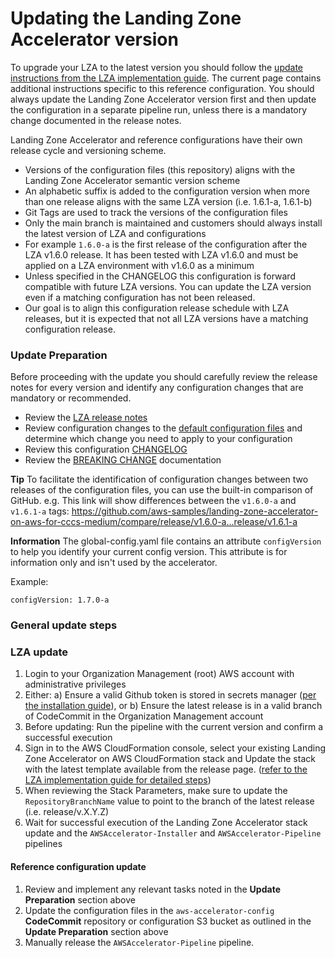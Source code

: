 # Updating the Landing Zone Accelerator version

To upgrade your LZA to the latest version you should follow the [update instructions from the LZA implementation guide](https://docs.aws.amazon.com/solutions/latest/landing-zone-accelerator-on-aws/update-the-solution.html). The current page contains additional instructions specific to this reference configuration. You should always update the Landing Zone Accelerator version first and then update the configuration in a separate pipeline run, unless there is a mandatory change documented in the release notes.

Landing Zone Accelerator and reference configurations have their own release cycle and versioning scheme.
- Versions of the configuration files (this repository) aligns with the Landing Zone Accelerator semantic version scheme
- An alphabetic suffix is added to the configuration version when more than one release aligns with the same LZA version (i.e. 1.6.1-a, 1.6.1-b)
- Git Tags are used to track the versions of the configuration files
- Only the main branch is maintained and customers should always install the latest version of LZA and configurations
- For example `1.6.0-a` is the first release of the configuration after the LZA v1.6.0 release. It has been tested with LZA v1.6.0 and must be applied on a LZA environment with v1.6.0 as a minimum
- Unless specified in the CHANGELOG this configuration is forward compatible with future LZA versions. You can update the LZA version even if a matching configuration has not been released.
- Our goal is to align this configuration release schedule with LZA releases, but it is expected that not all LZA versions have a matching configuration release.

### Update Preparation

Before proceeding with the update you should carefully review the release notes for every version and identify any configuration changes that are mandatory or recommended.

- Review the [LZA release notes](https://github.com/awslabs/landing-zone-accelerator-on-aws/releases)
- Review configuration changes to the [default configuration files](./config/) and determine which change you need to apply to your configuration
- Review this configuration [CHANGELOG](CHANGELOG.md)
- Review the [BREAKING CHANGE](BREAKING_CHANGE.md) documentation

**Tip** To facilitate the identification of configuration changes between two releases of the configuration files, you can use the built-in comparison of GitHub. e.g. This link will show differences between the `v1.6.0-a` and `v1.6.1-a` tags: https://github.com/aws-samples/landing-zone-accelerator-on-aws-for-cccs-medium/compare/release/v1.6.0-a...release/v1.6.1-a

**Information** The global-config.yaml file contains an attribute `configVersion` to help you identify your current config version. This attribute is for information only and isn't used by the accelerator.

Example:
```
configVersion: 1.7.0-a
```

### General update steps

### LZA update
1. Login to your Organization Management (root) AWS account with administrative privileges
2. Either: a) Ensure a valid Github token is stored in secrets manager ([per the installation guide](https://docs.aws.amazon.com/solutions/latest/landing-zone-accelerator-on-aws/prerequisites.html#create-a-github-personal-access-token-and-store-in-secrets-manager)), or b) Ensure the latest release is in a valid branch of CodeCommit in the Organization Management account
3. Before updating: Run the pipeline with the current version and confirm a successful execution
4. Sign in to the AWS CloudFormation console, select your existing Landing Zone Accelerator on AWS CloudFormation stack and Update the stack with the latest template available from the release page. ([refer to the LZA implementation guide for detailed steps](https://docs.aws.amazon.com/solutions/latest/landing-zone-accelerator-on-aws/update-the-solution.html))
4. When reviewing the Stack Parameters, make sure to update the `RepositoryBranchName` value to point to the branch of the latest release (i.e. release/v.X.Y.Z)
5. Wait for successful execution of the Landing Zone Accelerator stack update and the `AWSAccelerator-Installer` and `AWSAccelerator-Pipeline` pipelines

#### Reference configuration update
1. Review and implement any relevant tasks noted in the **Update Preparation** section above
2. Update the configuration files in the `aws-accelerator-config` **CodeCommit** repository or configuration S3 bucket as outlined in the **Update Preparation** section above
3. Manually release the `AWSAccelerator-Pipeline` pipeline.